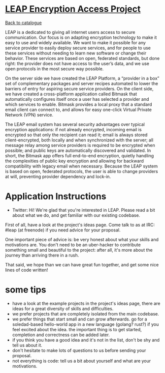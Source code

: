 
# [LEAP Encryption Access Project](https://leap.se)

[Back to catalogue](../README.md#leap-encryption-access-project)

LEAP is a dedicated to giving all internet users access to secure communication. Our focus is on adapting encryption technology to make it easy to use and widely available. We want to make it possible for any service provider to easily deploy secure services, and for people to use these services without needing to learn new software or change their behavior. These services are based on open, federated standards, but done right: the provider does not have access to the user’s data, and we use open protocols in the most secure way possible.

On the server side we have created the LEAP Platform, a “provider in a box” set of complementary packages and server recipes automated to lower the barriers of entry for aspiring secure service providers. On the client side, we have created a cross-platform application called Bitmask that automatically configures itself once a user has selected a provider and which services to enable. Bitmask provides a local proxy that a standard email client can connect to, and allows for easy one-click Virtual Private Network (VPN) service.

The LEAP email system has several security advantages over typical encryption applications: if not already encrypted, incoming email is encrypted so that only the recipient can read it; email is always stored client-encrypted, both locally and when synchronized with the server; all message relay among service providers is required to be encrypted when possible; and public keys are automatically discovered and validated. In short, the Bitmask app offers full end-to-end encryption, quietly handling the complexities of public key encryption and allowing for backward compatibility with legacy email when necessary. Because the LEAP system is based on open, federated protocols, the user is able to change providers at will, preventing provider dependency and lock-in.

# Application Instructions

* Twitter: Hi! We're glad that you're interested in LEAP. Please read a bit about what we do, and get familiar with our existing codebase.

First of all, have a look at the project's ideas page. Come talk to as at IRC: #leap (at freenode) if you need advice for your proposal.

One important piece of advice is: be very honest about what your skills and motivations are. You don't need to be an uber-hacker to contribute something small and beautiful to the project: after all, it's more about the journey than arriving there in a rush.

That said, we hope than we can have great fun together, and get some nice lines of code written!

some tips
========

* have a look at the example projects in the project's ideas page, there are ideas for a great diversity of skills and difficulties.
* we prefer projects that are completely isolated from the main codebase.
* we prefer things that start small and can grow afterwards. go for a soledad-based hello-world app in a new language (golang? rust?) if you feel excited about the idea. the important thing is to get started, completion and correctness can be added later.
* if you think you have a good idea and it's not in the list, don't be shy and tell us about it.
* don't hesitate to make lots of questions to us before sending your proposal.
* not everything is code: tell us a bit about yourself and what are your motivations.